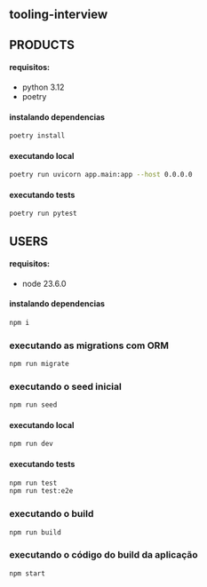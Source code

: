 ## tooling-interview

## PRODUCTS

#### requisitos:
- python 3.12
- poetry

#### instalando dependencias
```sh
poetry install
```

#### executando local
```sh
poetry run uvicorn app.main:app --host 0.0.0.0
```

#### executando tests
```sh
poetry run pytest
```

## USERS

#### requisitos:
- node 23.6.0

#### instalando dependencias
```sh
npm i
```

### executando as migrations com ORM
```bash
npm run migrate 
``` 

### executando o seed inicial
```bash
npm run seed
```

#### executando local
```sh
npm run dev
```

#### executando tests
```sh
npm run test
npm run test:e2e
```

### executando o build
```bash
npm run build
```

### executando o código do build da aplicação
```bash
npm start
```
